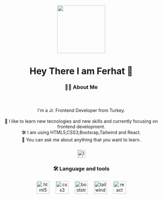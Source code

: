 <div align="center">
  <img height="150" src="https://camo.githubusercontent.com/62da68eb62b1e5f175f7d1f0191dd89a653d7908feb22d37d4a0ab07365d6791/68747470733a2f2f6d656469612e67697068792e636f6d2f6d656469612f4d3967624264396e6244724f5475314d71782f67697068792e676966"  />
</div>

###

<h1 align="center">Hey There I am Ferhat 👋</h1>

###

<h3 align="center">👩‍💻  About Me</h3>

###

<br clear="both">

<p align="center">I'm a Jr. Frontend Developer from  Turkey.<br><br>🔭 I  like to learn new tecnologies and new skills and currently focusing on frontend development.<br>🛠 I am using HTML5,CSS3,Bootsrap,Tailwind and React.<br>💬 You can ask me about anything that you want to learn.

###

<div align="center">
  <a href="https://www.linkedin.com/in/ferhat-karakus-dev/" target="_blank">
    <img src="https://img.shields.io/static/v1?message=LinkedIn&logo=linkedin&label=Check%20my%20Linked%20%C4%B1n%20Profile&color=0077B5&logoColor=white&labelColor=&style=for-the-badge" height="25" alt="linkedin logo"  />
  </a>
</div>

###

<h3 align="center">🛠 Language and tools</h3>

###

<div align="center">
  <img src="https://cdn.jsdelivr.net/gh/devicons/devicon/icons/html5/html5-original.svg" height="40" alt="html5 logo"  />
  <img width="12" />
  <img src="https://cdn.jsdelivr.net/gh/devicons/devicon/icons/css3/css3-original.svg" height="40" alt="css3 logo"  />
  <img width="12" />
  <img src="https://cdn.jsdelivr.net/gh/devicons/devicon/icons/bootstrap/bootstrap-original.svg" height="40" alt="bootstrap logo"  />
  <img width="12" />
  <img src="https://cdn.jsdelivr.net/gh/devicons/devicon/icons/tailwindcss/tailwindcss-original-wordmark.svg" height="40" alt="tailwindcss logo"  />
  <img width="12" />
  <img src="https://cdn.jsdelivr.net/gh/devicons/devicon/icons/react/react-original.svg" height="40" alt="react logo"  />
</div>

###

